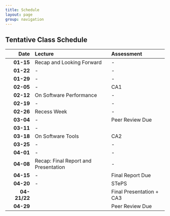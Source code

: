 ```yaml
---
title: Schedule
layout: page
group: navigation
---
```


## Tentative Class Schedule

| Date | Lecture | Assessment |
|-----:|:--------|:-----------|
| **01-15** | Recap and Looking Forward | - | 
| **01-22** | - | -| 
| **01-29** | - | -|
| **02-05** | - | CA1 |  
| **02-12** | On Software Performance | - |
| **02-19** | - |- |  
| **02-26** | Recess Week |- | 
| **03-04** | - | Peer Review Due | 
| **03-11** | - | | 
| **03-18** | On Software Tools | CA2 |  
| **03-25** | - | - |  
| **04-01** | - | - |  
| **04-08** | Recap: Final Report and Presentation | - | 
| **04-15** | - | Final Report Due  |  
| **04-20** | - | STePS |  
| **04-21/22** |  | Final Presentation + CA3 |
| **04-29** |  | Peer Review Due |

